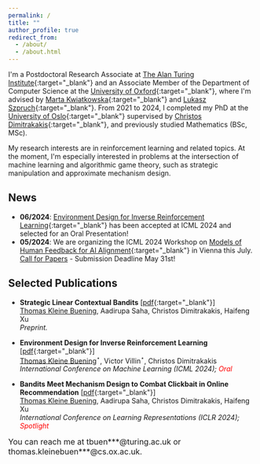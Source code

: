 ```yaml
---
permalink: /
title: ""
author_profile: true
redirect_from: 
  - /about/
  - /about.html
---
```

I'm a Postdoctoral Research Associate at [The Alan Turing Institute](https://www.turing.ac.uk/){:target="_blank"} 
and an Associate Member of the Department of Computer Science at the [University of Oxford](https://www.cs.ox.ac.uk/){:target="_blank"}, where I'm advised by [Marta Kwiatkowska](https://www.trinity.ox.ac.uk/people/marta-kwiatkowska){:target="_blank"} and 
[Lukasz Szpruch](https://scholar.google.com/citations?hl=en&user=ljeA6CMAAAAJ&view_op=list_works&sortby=pubdate){:target="_blank"}. 
From 2021 to 2024, I completed my PhD at the [University of Oslo](https://www.mn.uio.no/ifi/english/){:target="_blank"} supervised by [Christos Dimitrakakis](https://sites.google.com/site/christosdimitrakakis){:target="_blank"}, and previously studied Mathematics (BSc, MSc).      



My research interests are in reinforcement learning and related topics. At the moment, I'm especially interested in problems at the intersection of machine learning and algorithmic game theory, such as strategic manipulation and approximate mechanism design. 

## News 

- **06/2024**: [Environment Design for Inverse Reinforcement Learning](https://arxiv.org/pdf/2210.14972v3){:target="_blank"} has been accepted at ICML 2024 and selected for an Oral Presentation!     
- **05/2024**: We are organizing the ICML 2024 Workshop on [Models of Human Feedback for AI Alignment](https://sites.google.com/view/mhf-icml2024){:target="_blank"} in Vienna this July. [Call for Papers](https://sites.google.com/view/mhf-icml2024/call-for-papers?authuser=0) - Submission Deadline May 31st!


## Selected Publications 


* **Strategic Linear Contextual Bandits** [[pdf](https://arxiv.org/pdf/2406.00551){:target="_blank"}] <br />
<u>Thomas Kleine Buening</u>, Aadirupa Saha, Christos Dimitrakakis, Haifeng Xu <br />
*Preprint.*


* **Environment Design for Inverse Reinforcement Learning** [[pdf](https://arxiv.org/pdf/2210.14972v3){:target="_blank"}] <br /> 
<u>Thomas Kleine Buening</u>$^\star$, Victor Villin$^\star$, Christos Dimitrakakis <br /> 
*International Conference on Machine Learning (ICML 2024); <span style="color:red">Oral</span>*

* **Bandits Meet Mechanism Design to Combat Clickbait in Online Recommendation** [[pdf](https://arxiv.org/pdf/2311.15647.pdf){:target="_blank"}] <br />
<u>Thomas Kleine Buening</u>, Aadirupa Saha, Christos Dimitrakakis, Haifeng Xu <br />
*International Conference on Learning Representations (ICLR 2024); <span style="color:red">Spotlight</span>*



<span style="font-size:16px;">You can reach me at tbuen\*\*\*@turing.ac.uk or thomas.kleinebuen\*\*\*@cs.ox.ac.uk.</span>

